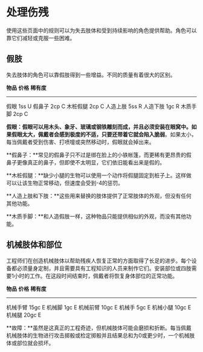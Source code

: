 # 处理伤残

使用这些页面中的规则可以为失去肢体和受到持续影响的角色提供帮助。角色可以靠它们减轻或克服一些困难。

## 假肢

失去肢体的角色可以靠假肢得到一些增益。不同的质量有着很大的区别。

  **物品**   **价格**   **稀有度**
  ---------- ---------- ------------
  假眼       1ss        U
  假鼻子     2cp        C
  木桩假腿   2cp        C
  人造上肢   5ss        R
  人造下肢   1gc        R
  木质手脚   2cp        C

**假眼：**假眼可以用木头、象牙、玻璃或钢铁雕刻而成，并且必须安装在眼窝中。如果假眼太大，佩戴者会感到极度的不适，只要还带着它就会陷入**脆弱**。如果太小，每当佩戴者受到伤害、打喷嚏或突然移动时，假眼就会掉出来。

**假鼻子：**常见的假鼻子只不过是绑在脸上的小铁帐篷，而更稀有更昂贵的假鼻子更像真正的鼻子，但即使不太明显，它们依旧能看出来是假的。

**木桩假腿：**缺少小腿的生物可以使用一个动作将假腿固定到桩子上。这样做可以让该生物正常移动，但速度会受到-4的惩罚。

**人造上肢和下肢：**这些用来替换的肢体提供了正常肢体的外观，但没有任何其他功能。

**木质手脚：**和人造假肢一样，这种物品只能提供相似的外观，而没有其他功能。

## 机械肢体和部位

工程师们在创造机械肢体以帮助残疾人恢复正常的方面取得了长足的进步。每个设备都必须量身定制，并且需要具有工程知识的人员来制作它们。安装部位或四肢需要1小时的工作。在这段时间结束时，佩戴者将恢复身体部位的正常功能。

  **物品**   **价格**   **稀有度**
  ---------- ---------- ------------
  机械手臂   15gc       E
  机械脚     1gc        E
  机械前臂   10gc       E
  机械手     5gc        E
  机械小腿   10gc       E
  机械腿     20gc       E

**故障：**虽然是这真正的工程奇迹，但机械肢体可能会磨损和折断。每当佩戴机械肢体的生物进行攻击掷骰或检定掷骰并且结果总和为0或更少时，一个机械肢体或部位就会损坏。
